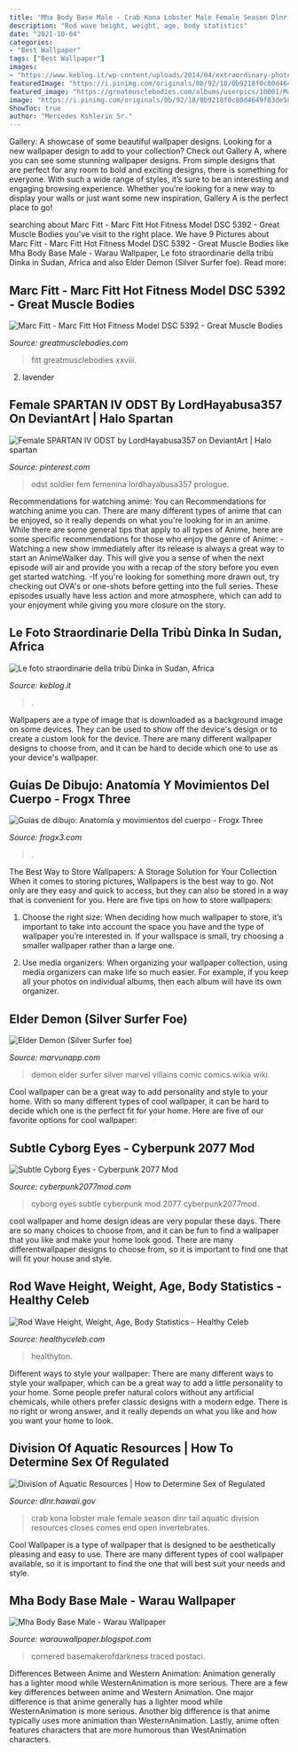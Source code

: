 ```yaml
---
title: "Mha Body Base Male - Crab Kona Lobster Male Female Season Dlnr Tail Aquatic Division Resources Closes Comes End Open Invertebrates"
description: "Rod wave height, weight, age, body statistics"
date: "2021-10-04"
categories:
- "Best Wallpaper"
tags: ["Best Wallpaper"]
images:
- "https://www.keblog.it/wp-content/uploads/2014/04/extraordinary-photos-the-essence-of-the-tribe-in-sudan17__60.jpg"
featuredImage: "https://i.pinimg.com/originals/0b/92/18/0b9218f0c80d4649f83de583e12bbead.png"
featured_image: "https://greatmusclebodies.com/albums/userpics/10001/Marc_Fitt_Hot_Fitness_Model_DSC_5392.jpg"
image: "https://i.pinimg.com/originals/0b/92/18/0b9218f0c80d4649f83de583e12bbead.png"
ShowToc: true
author: "Mercedes Kshlerin Sr."
---
```



Gallery: A showcase of some beautiful wallpaper designs.
Looking for a new wallpaper design to add to your collection? Check out Gallery A, where you can see some stunning wallpaper designs. From simple designs that are perfect for any room to bold and exciting designs, there is something for everyone. With such a wide range of styles, it’s sure to be an interesting and engaging browsing experience. Whether you’re looking for a new way to display your walls or just want some new inspiration, Gallery A is the perfect place to go!
		
		
		
		
		
		
		
	

		
searching about Marc Fitt - Marc Fitt Hot Fitness Model DSC 5392 - Great Muscle Bodies you've visit to the right place. We have 9 Pictures about Marc Fitt - Marc Fitt Hot Fitness Model DSC 5392 - Great Muscle Bodies like Mha Body Base Male - Warau Wallpaper, Le foto straordinarie della tribù Dinka in Sudan, Africa and also Elder Demon (Silver Surfer foe). Read more:
		
    
## Marc Fitt - Marc Fitt Hot Fitness Model DSC 5392 - Great Muscle Bodies

<img loading=lazy src="https://greatmusclebodies.com/albums/userpics/10001/Marc_Fitt_Hot_Fitness_Model_DSC_5392.jpg" onerror="this.onerror=null;this.src='https://tse2.mm.bing.net/th?id=OIP.MWIA6iqWVcFVNq-JDaolGAHaLJ&amp;pid=15.1';" alt="Marc Fitt - Marc Fitt Hot Fitness Model DSC 5392 - Great Muscle Bodies">

_Source: greatmusclebodies.com_

>fitt greatmusclebodies xxviii. 

	

2. lavender 

    
## Female SPARTAN IV ODST By LordHayabusa357 On DeviantArt | Halo Spartan

<img loading=lazy src="https://i.pinimg.com/736x/f1/0b/ad/f10badc2317a6bb34ce386fb401650e2.jpg" onerror="this.onerror=null;this.src='https://tse1.mm.bing.net/th?id=OIP.i0ARyiQ9wW5U5IymYQcwZwHaLE&amp;pid=15.1';" alt="Female SPARTAN IV ODST by LordHayabusa357 on DeviantArt | Halo spartan">

_Source: pinterest.com_

>odst soldier fem femenina lordhayabusa357 prologue. 

	

Recommendations for watching anime: You can
Recommendations for watching anime you can. There are many different types of anime that can be enjoyed, so it really depends on what you're looking for in an anime. While there are some general tips that apply to all types of Anime, here are some specific recommendations for those who enjoy the genre of Anime: 
-Watching a new show immediately after its release is always a great way to start an AnimeWalker day. This will give you a sense of when the next episode will air and provide you with a recap of the story before you even get started watching. 
-If you're looking for something more drawn out, try checking out OVA's or one-shots before getting into the full series. These episodes usually have less action and more atmosphere, which can add to your enjoyment while giving you more closure on the story.

    
## Le Foto Straordinarie Della Tribù Dinka In Sudan, Africa

<img loading=lazy src="https://www.keblog.it/wp-content/uploads/2014/04/extraordinary-photos-the-essence-of-the-tribe-in-sudan17__60.jpg" onerror="this.onerror=null;this.src='https://tse4.mm.bing.net/th?id=OIP.2QKGfeFopI6q2Y1YeRYQMgHaKb&amp;pid=15.1';" alt="Le foto straordinarie della tribù Dinka in Sudan, Africa">

_Source: keblog.it_

>. 

	

Wallpapers are a type of image that is downloaded as a background image on some devices. They can be used to show off the device's design or to create a custom look for the device. There are many different wallpaper designs to choose from, and it can be hard to decide which one to use as your device's wallpaper.

    
## Guías De Dibujo: Anatomía Y Movimientos Del Cuerpo - Frogx Three

<img loading=lazy src="https://www.frogx3.com/wp-content/uploads/2014/11/dibujo-anatomia-del-cuerpo-3.jpg" onerror="this.onerror=null;this.src='https://tse1.mm.bing.net/th?id=OIP.ur44K2JeIMQjUEsT-eeEYQHaMm&amp;pid=15.1';" alt="Guías de dibujo: Anatomía y movimientos del cuerpo - Frogx Three">

_Source: frogx3.com_

>. 

	

The Best Way to Store Wallpapers: A Storage Solution for Your Collection
When it comes to storing pictures, Wallpapers is the best way to go. Not only are they easy and quick to access, but they can also be stored in a way that is convenient for you. Here are five tips on how to store wallpapers:
1) Choose the right size: When deciding how much wallpaper to store, it’s important to take into account the space you have and the type of wallpaper you’re interested in. If your wallspace is small, try choosing a smaller wallpaper rather than a large one.

2) Use media organizers: When organizing your wallpaper collection, using media organizers can make life so much easier. For example, if you keep all your photos on individual albums, then each album will have its own organizer.

    
## Elder Demon (Silver Surfer Foe)

<img loading=lazy src="http://www.marvunapp.com/Appendix2/elderdemonda1.jpg" onerror="this.onerror=null;this.src='https://tse3.mm.bing.net/th?id=OIP.fkr854ZaTTV7dMkBtgIusQHaLY&amp;pid=15.1';" alt="Elder Demon (Silver Surfer foe)">

_Source: marvunapp.com_

>demon elder surfer silver marvel villains comic comics wikia wiki. 

	

Cool wallpaper can be a great way to add personality and style to your home. With so many different types of cool wallpaper, it can be hard to decide which one is the perfect fit for your home. Here are five of our favorite options for cool wallpaper: 

    
## Subtle Cyborg Eyes - Cyberpunk 2077 Mod

<img loading=lazy src="https://www.cyberpunk2077mod.com/wp-content/uploads/2021/02/Subtle-Cyborg-Eyes-7.png" onerror="this.onerror=null;this.src='https://tse3.mm.bing.net/th?id=OIP.8jWel15ML-GGblL51JXvLgHaFj&amp;pid=15.1';" alt="Subtle Cyborg Eyes - Cyberpunk 2077 Mod">

_Source: cyberpunk2077mod.com_

>cyborg eyes subtle cyberpunk mod 2077 cyberpunk2077mod. 

	

cool wallpaper and home design ideas are very popular these days. There are so many choices to choose from, and it can be fun to find a wallpaper that you like and make your home look good. There are many differentwallpaper designs to choose from, so it is important to find one that will fit your house and style.

    
## Rod Wave Height, Weight, Age, Body Statistics - Healthy Celeb

<img loading=lazy src="https://healthyceleb.com/wp-content/uploads/2020/02/Rod-Wave.jpg" onerror="this.onerror=null;this.src='https://tse3.mm.bing.net/th?id=OIP.LRLf0s6e7nMCvdpT-EKTmQAAAA&amp;pid=15.1';" alt="Rod Wave Height, Weight, Age, Body Statistics - Healthy Celeb">

_Source: healthyceleb.com_

>healthyton. 

	

Different ways to style your wallpaper:
There are many different ways to style your wallpaper, which can be a great way to add a little personality to your home. Some people prefer natural colors without any artificial chemicals, while others prefer classic designs with a modern edge. There is no right or wrong answer, and it really depends on what you like and how you want your home to look.

    
## Division Of Aquatic Resources | How To Determine Sex Of Regulated

<img loading=lazy src="http://dlnr.hawaii.gov/dar/files/2014/05/Konacrabs2.jpg" onerror="this.onerror=null;this.src='https://tse3.mm.bing.net/th?id=OIP.ZpjOJlg-KmNgadMH5Qkb_gHaEt&amp;pid=15.1';" alt="Division of Aquatic Resources | How to Determine Sex of Regulated">

_Source: dlnr.hawaii.gov_

>crab kona lobster male female season dlnr tail aquatic division resources closes comes end open invertebrates. 

	

Cool Wallpaper is a type of wallpaper that is designed to be aesthetically pleasing and easy to use. There are many different types of cool wallpaper available, so it is important to find the one that will best suit your needs and style.

    
## Mha Body Base Male - Warau Wallpaper

<img loading=lazy src="https://i.pinimg.com/originals/0b/92/18/0b9218f0c80d4649f83de583e12bbead.png" onerror="this.onerror=null;this.src='https://tse2.mm.bing.net/th?id=OIP.4AC2KD35eOKs1N57jciIxgAAAA&amp;pid=15.1';" alt="Mha Body Base Male - Warau Wallpaper">

_Source: warauwallpaper.blogspot.com_

>cornered basemakerofdarkness traced postaci. 

	

Differences Between Anime and Western Animation: Animation generally has a lighter mood while WesternAnimation is more serious.
There are a few key differences between anime and Western Animation. One major difference is that anime generally has a lighter mood while WesternAnimation is more serious. Another big difference is that anime typically uses more animation than WesternAnimation. Lastly, anime often features characters that are more humorous than WestAnimation characters.

